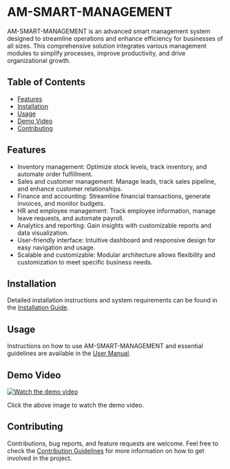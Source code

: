 
# AM-SMART-MANAGEMENT
AM-SMART-MANAGEMENT is an advanced smart management system designed to streamline operations and enhance efficiency for businesses of all sizes. This comprehensive solution integrates various management modules to simplify processes, improve productivity, and drive organizational growth.
## Table of Contents
- [Features](#features)
- [Installation](#installation)
- [Usage](#usage)
- [Demo Video](#demo-video)
- [Contributing](#contributing)
## Features
- Inventory management: Optimize stock levels, track inventory, and automate order fulfillment.
- Sales and customer management: Manage leads, track sales pipeline, and enhance customer relationships.
- Finance and accounting: Streamline financial transactions, generate invoices, and monitor budgets.
- HR and employee management: Track employee information, manage leave requests, and automate payroll.
- Analytics and reporting: Gain insights with customizable reports and data visualization.
- User-friendly interface: Intuitive dashboard and responsive design for easy navigation and usage.
- Scalable and customizable: Modular architecture allows flexibility and customization to meet specific business needs.
## Installation

Detailed installation instructions and system requirements can be found in the [Installation Guide](installation-guide.md).

## Usage

Instructions on how to use AM-SMART-MANAGEMENT and essential guidelines are available in the [User Manual](user-manual.md).

## Demo Video

[![Watch the demo video](https://img.youtube.com/vi/JOckQPixyHo/0.jpg)](https://www.youtube.com/watch?v=JOckQPixyHo)

Click the above image to watch the demo video.

## Contributing

Contributions, bug reports, and feature requests are welcome. Feel free to check the [Contribution Guidelines](CONTRIBUTING.md) for more information on how to get involved in the project.


